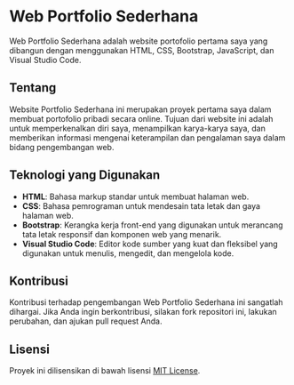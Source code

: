 # Web Portfolio Sederhana

Web Portfolio Sederhana adalah website portofolio pertama saya yang dibangun dengan menggunakan HTML, CSS, Bootstrap, JavaScript, dan Visual Studio Code.

## Tentang

Website Portfolio Sederhana ini merupakan proyek pertama saya dalam membuat portofolio pribadi secara online. Tujuan dari website ini adalah untuk memperkenalkan diri saya, menampilkan karya-karya saya, dan memberikan informasi mengenai keterampilan dan pengalaman saya dalam bidang pengembangan web.

## Teknologi yang Digunakan

- **HTML**: Bahasa markup standar untuk membuat halaman web.
- **CSS**: Bahasa pemrograman untuk mendesain tata letak dan gaya halaman web.
- **Bootstrap**: Kerangka kerja front-end yang digunakan untuk merancang tata letak responsif dan komponen web yang menarik.
- **Visual Studio Code**: Editor kode sumber yang kuat dan fleksibel yang digunakan untuk menulis, mengedit, dan mengelola kode.

## Kontribusi

Kontribusi terhadap pengembangan Web Portfolio Sederhana ini sangatlah dihargai. Jika Anda ingin berkontribusi, silakan fork repositori ini, lakukan perubahan, dan ajukan pull request Anda.

## Lisensi

Proyek ini dilisensikan di bawah lisensi [MIT License](LICENSE).
